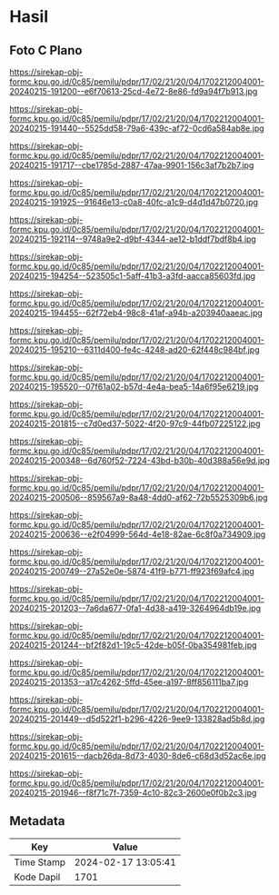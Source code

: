 # Hasil

## Foto C Plano

https://sirekap-obj-formc.kpu.go.id/0c85/pemilu/pdpr/17/02/21/20/04/1702212004001-20240215-191200--e6f70613-25cd-4e72-8e86-fd9a94f7b913.jpg

https://sirekap-obj-formc.kpu.go.id/0c85/pemilu/pdpr/17/02/21/20/04/1702212004001-20240215-191440--5525dd58-79a6-439c-af72-0cd6a584ab8e.jpg

https://sirekap-obj-formc.kpu.go.id/0c85/pemilu/pdpr/17/02/21/20/04/1702212004001-20240215-191717--cbe1785d-2887-47aa-9901-156c3af7b2b7.jpg

https://sirekap-obj-formc.kpu.go.id/0c85/pemilu/pdpr/17/02/21/20/04/1702212004001-20240215-191925--91646e13-c0a8-40fc-a1c9-d4d1d47b0720.jpg

https://sirekap-obj-formc.kpu.go.id/0c85/pemilu/pdpr/17/02/21/20/04/1702212004001-20240215-192114--9748a9e2-d9bf-4344-ae12-b1ddf7bdf8b4.jpg

https://sirekap-obj-formc.kpu.go.id/0c85/pemilu/pdpr/17/02/21/20/04/1702212004001-20240215-194254--523505c1-5aff-41b3-a3fd-aacca85603fd.jpg

https://sirekap-obj-formc.kpu.go.id/0c85/pemilu/pdpr/17/02/21/20/04/1702212004001-20240215-194455--62f72eb4-98c8-41af-a94b-a203940aaeac.jpg

https://sirekap-obj-formc.kpu.go.id/0c85/pemilu/pdpr/17/02/21/20/04/1702212004001-20240215-195210--6311d400-fe4c-4248-ad20-62f448c984bf.jpg

https://sirekap-obj-formc.kpu.go.id/0c85/pemilu/pdpr/17/02/21/20/04/1702212004001-20240215-195520--07f61a02-b57d-4e4a-bea5-14a6f95e6219.jpg

https://sirekap-obj-formc.kpu.go.id/0c85/pemilu/pdpr/17/02/21/20/04/1702212004001-20240215-201815--c7d0ed37-5022-4f20-97c9-44fb07225122.jpg

https://sirekap-obj-formc.kpu.go.id/0c85/pemilu/pdpr/17/02/21/20/04/1702212004001-20240215-200348--6d760f52-7224-43bd-b30b-40d388a56e9d.jpg

https://sirekap-obj-formc.kpu.go.id/0c85/pemilu/pdpr/17/02/21/20/04/1702212004001-20240215-200506--859567a9-8a48-4dd0-af62-72b5525309b6.jpg

https://sirekap-obj-formc.kpu.go.id/0c85/pemilu/pdpr/17/02/21/20/04/1702212004001-20240215-200636--e2f04999-564d-4e18-82ae-6c8f0a734909.jpg

https://sirekap-obj-formc.kpu.go.id/0c85/pemilu/pdpr/17/02/21/20/04/1702212004001-20240215-200749--27a52e0e-5874-41f9-b771-ff923f69afc4.jpg

https://sirekap-obj-formc.kpu.go.id/0c85/pemilu/pdpr/17/02/21/20/04/1702212004001-20240215-201203--7a6da677-0fa1-4d38-a419-3264964db19e.jpg

https://sirekap-obj-formc.kpu.go.id/0c85/pemilu/pdpr/17/02/21/20/04/1702212004001-20240215-201244--bf2f82d1-19c5-42de-b05f-0ba354981feb.jpg

https://sirekap-obj-formc.kpu.go.id/0c85/pemilu/pdpr/17/02/21/20/04/1702212004001-20240215-201353--a17c4262-5ffd-45ee-a197-8ff856111ba7.jpg

https://sirekap-obj-formc.kpu.go.id/0c85/pemilu/pdpr/17/02/21/20/04/1702212004001-20240215-201449--d5d522f1-b296-4226-9ee9-133828ad5b8d.jpg

https://sirekap-obj-formc.kpu.go.id/0c85/pemilu/pdpr/17/02/21/20/04/1702212004001-20240215-201615--dacb26da-8d73-4030-8de6-c68d3d52ac6e.jpg

https://sirekap-obj-formc.kpu.go.id/0c85/pemilu/pdpr/17/02/21/20/04/1702212004001-20240215-201946--f8f71c7f-7359-4c10-82c3-2600e0f0b2c3.jpg


## Metadata

| Key        | Value               |
| ---------- | ------------------- |
| Time Stamp | 2024-02-17 13:05:41 |
| Kode Dapil | 1701                |



